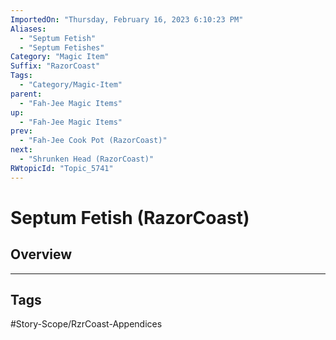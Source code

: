 ```yaml
---
ImportedOn: "Thursday, February 16, 2023 6:10:23 PM"
Aliases:
  - "Septum Fetish"
  - "Septum Fetishes"
Category: "Magic Item"
Suffix: "RazorCoast"
Tags:
  - "Category/Magic-Item"
parent:
  - "Fah-Jee Magic Items"
up:
  - "Fah-Jee Magic Items"
prev:
  - "Fah-Jee Cook Pot (RazorCoast)"
next:
  - "Shrunken Head (RazorCoast)"
RWtopicId: "Topic_5741"
---
```

# Septum Fetish (RazorCoast)
## Overview

---
## Tags
#Story-Scope/RzrCoast-Appendices

